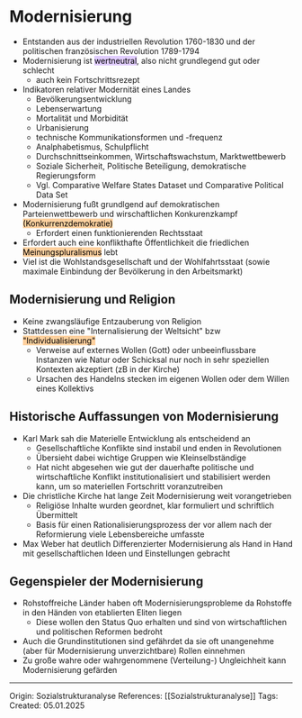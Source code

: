 # Modernisierung

- Entstanden aus der industriellen Revolution 1760-1830 und der politischen französischen Revolution 1789-1794
- Modernisierung ist <mark style="background: #D2B3FFA6;">wertneutral</mark>, also nicht grundlegend gut oder schlecht
	- auch kein Fortschrittsrezept
- Indikatoren relativer Modernität eines Landes
	- Bevölkerungsentwicklung
	- Lebenserwartung
	- Mortalität und Morbidität
	- Urbanisierung
	- technische Kommunikationsformen und -frequenz
	- Analphabetismus, Schulpflicht
	- Durchschnittseinkommen, Wirtschaftswachstum, Marktwettbewerb
	- Soziale Sicherheit, Politische Beteiligung, demokratische Regierungsform
	- Vgl. Comparative Welfare States Dataset und Comparative Political Data Set
- Modernisierung fußt grundlgend auf demokratischen Parteienwettbewerb und wirschaftlichen Konkurenzkampf <mark style="background: #FFB86CA6;">(Konkurrenzdemokratie)</mark>
	- Erfordert einen funktionierenden Rechtsstaat
- Erfordert auch eine konflikthafte Öffentlichkeit die friedlichen <mark style="background: #FFB86CA6;">Meinungspluralismus</mark> lebt
- Viel ist die Wohlstandsgesellschaft und der Wohlfahrtsstaat (sowie maximale Einbindung der Bevölkerung in den Arbeitsmarkt)

## Modernisierung und Religion

- Keine zwangsläufige Entzauberung von Religion
- Stattdessen eine "Internalisierung der Weltsicht" bzw <mark style="background: #FFB86CA6;">"Individualisierung"</mark>
	- Verweise auf externes Wollen (Gott) oder unbeeinflussbare Instanzen wie Natur oder Schicksal nur noch in sehr speziellen Kontexten akzeptiert (zB in der Kirche)
	- Ursachen des Handelns stecken im eigenen Wollen oder dem Willen eines Kollektivs

## Historische Auffassungen von Modernisierung

- Karl Mark sah die Materielle Entwicklung als entscheidend an
	- Gesellschaftliche Konflikte sind instabil und enden in Revolutionen
	- Übersieht dabei wichtige Gruppen wie Kleinselbständige
	- Hat nicht abgesehen wie gut der dauerhafte politische und wirtschaftliche Konflikt institutionalisiert und stabilisiert werden kann, um so materiellen Fortschritt voranzutreiben
- Die christliche Kirche hat lange Zeit Modernisierung weit vorangetrieben
	- Religiöse Inhalte wurden geordnet, klar formuliert und schriftlich Übermittelt
	- Basis für einen Rationalisierungsprozess der vor allem nach der Reformierung viele Lebensbereiche umfasste
- Max Weber hat deutlich Differenzierter Modernisierung als Hand in Hand mit gesellschaftlichen Ideen und Einstellungen gebracht

## Gegenspieler der Modernisierung

- Rohstoffreiche Länder haben oft Modernisierungsprobleme da Rohstoffe in den Händen von etablierten Eliten liegen
	- Diese wollen den Status Quo erhalten und sind von wirtschaftlichen und politischen Reformen bedroht
- Auch die Grundinstitutionen sind gefährdet da sie oft unangenehme (aber für Modernisierung unverzichtbare) Rollen einnehmen
- Zu große wahre oder wahrgenommene (Verteilung-) Ungleichheit kann Modernisierung gefärden


---

Origin: Sozialstrukturanalyse
References: [[Sozialstrukturanalyse]]
Tags: 
Created: 05.01.2025

